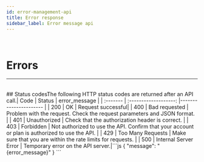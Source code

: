 ```yaml
---
id: error-management-api
title: Error response
sidebar_label: Error message api
---
```



<br/>

# Errors

---
</br>
## Status codes
​
The following HTTP status codes are returned after an API call.
​
| Code     | Status                |     error_message     |
| :------- | :-------------------: |---------------------- |
| 200      | OK                    | Request successful|
| 400      |  Bad requested        | Problem with the request. Check the request parameters and JSON format. |
| 401      |  Unauthorized         | Check that the authorization header is correct. |
| 403      |  Forbidden            | Not authorized to use the API. Confirm that your account or plan is authorized to use the API. |
| 429      |  Too Many Requests    | Make sure that you are within the rate limits for requests. |
| 500	   | Internal Server Error | Temporary error on the API server.|
​
​
```js
{
  "message": "{error_message}"
}
```
